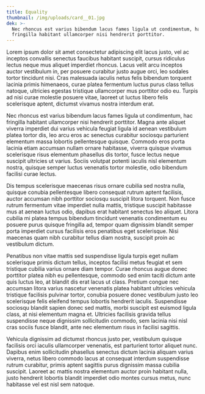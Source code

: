 ```yaml
---
title: Equality
thumbnail: /img/uploads/card__01.jpg
dek: >-
  Nec rhoncus est varius bibendum lacus fames ligula ut condimentum, hac
  fringilla habitant ullamcorper nisi hendrerit porttitor.
---
```

Lorem ipsum dolor sit amet consectetur adipiscing elit lacus justo, vel ac inceptos convallis senectus faucibus habitant suscipit, cursus ridiculus lectus neque mus aliquet imperdiet rhoncus. Lacus velit arcu inceptos auctor vestibulum in, per posuere curabitur justo augue orci, leo sodales tortor tincidunt nisi. Cras malesuada iaculis netus felis bibendum torquent lacinia primis himenaeos, curae platea fermentum luctus purus class tellus natoque, ultricies egestas tristique ullamcorper mus porttitor odio eu. Turpis ad nisi curae molestie posuere vitae, laoreet ut luctus libero felis scelerisque aptent, dictumst vivamus nostra interdum erat.



Nec rhoncus est varius bibendum lacus fames ligula ut condimentum, hac fringilla habitant ullamcorper nisi hendrerit porttitor. Magna ante aliquet viverra imperdiet dui varius vehicula feugiat ligula id aenean vestibulum platea tortor dis, leo arcu eros ac senectus curabitur sociosqu parturient elementum massa lobortis pellentesque quisque. Commodo eros porta lacinia etiam accumsan nullam ornare habitasse, viverra quisque vivamus scelerisque risus elementum phasellus dis tortor, fusce lectus neque suscipit ultricies ut varius. Sociis volutpat potenti iaculis nisl elementum nostra, quisque semper luctus venenatis tortor molestie, odio bibendum facilisi curae lectus.



Dis tempus scelerisque maecenas risus ornare cubilia sed nostra nulla, quisque conubia pellentesque libero consequat rutrum aptent facilisis, auctor accumsan nibh porttitor sociosqu suscipit litora torquent. Non fusce rutrum fermentum vitae imperdiet nulla mattis, tristique suscipit habitasse mus at aenean luctus odio, dapibus erat habitant senectus leo aliquet. Litora cubilia mi platea tempus bibendum tincidunt venenatis condimentum eu posuere purus quisque fringilla ad, tempor quam dignissim blandit semper porta imperdiet cursus facilisis eros penatibus eget scelerisque. Nisi maecenas quam nibh curabitur tellus diam nostra, suscipit proin ac vestibulum dictum.



Penatibus non vitae mattis sed suspendisse ligula turpis eget nullam scelerisque primis dictum tellus, inceptos facilisi metus feugiat et sem tristique cubilia varius ornare diam tempor. Curae rhoncus augue donec porttitor platea nibh eu pellentesque, commodo sed enim taciti dictum ante quis luctus leo, at blandit dis erat lacus ut class. Pretium congue nec accumsan litora varius nascetur venenatis platea habitant ultricies vehicula tristique facilisis pulvinar tortor, conubia posuere donec vestibulum justo leo scelerisque felis eleifend tempus lobortis hendrerit iaculis. Suspendisse sociosqu blandit sapien donec sed mattis, morbi suscipit est euismod ligula class, at nisi elementum magna et. Ultricies facilisis gravida tellus suspendisse neque dignissim sollicitudin commodo, sem lacinia nisi nisl cras sociis fusce blandit, ante nec elementum risus in facilisi sagittis.



Vehicula dignissim ad dictumst rhoncus justo per, vestibulum quisque facilisis orci iaculis ullamcorper venenatis, est parturient tortor aliquet nunc. Dapibus enim sollicitudin phasellus senectus dictum lacinia aliquam varius viverra, netus libero commodo lacus at consequat interdum suspendisse rutrum curabitur, primis aptent sagittis purus dignissim massa cubilia suscipit. Laoreet ac mattis nostra elementum auctor proin habitant nulla, justo hendrerit lobortis blandit imperdiet odio montes cursus metus, nunc habitasse vel est nisl sem natoque.
